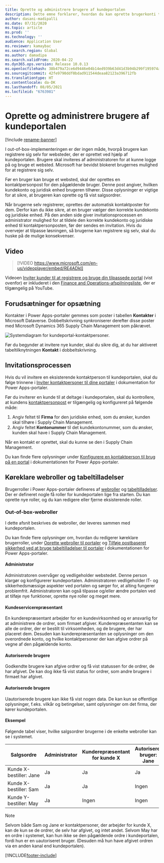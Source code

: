 ```yaml
---
title: Oprette og administrere brugere af kundeportalen
description: Dette emne forklarer, hvordan du kan oprette brugerkonti til kundeportalen og indstille rettigheder for dem.
author: dasani-madipalli
ms.date: 07/31/2020
ms.topic: article
ms.prod: ''
ms.technology: ''
audience: Application User
ms.reviewer: kamaybac
ms.search.region: Global
ms.author: damadipa
ms.search.validFrom: 2020-04-22
ms.dyn365.ops.version: Release 10.0.13
ms.openlocfilehash: 38b479a72ce6d9446e04b14ed939b63d41d3b94b299f195974a84ca7c8ad0d65
ms.sourcegitcommit: 42fe9790ddf0bdad911544deaa82123a396712fb
ms.translationtype: HT
ms.contentlocale: da-DK
ms.lasthandoff: 08/05/2021
ms.locfileid: "6763981"
---
```

# <a name="create-and-manage-customer-portal-users"></a>Oprette og administrere brugere af kundeportalen

[!include [rename-banner](~/includes/cc-data-platform-banner.md)]

I out-of-box-implementeringen er der ingen måde, hvorpå brugere kan registrere sig selv for websteder, der er oprettet ved hjælp af kundeportalen. Brugere skal inviteres af administratoren for at kunne logge på og bruge et websted. Microsoft har bevidst blokeret brugernes mulighed for at registrere sig selv.

Før en bruger kan bruge et websted, skal der oprettes en kontaktpersonpost for den pågældende bruger. Denne post angiver, hvilken kundekonto og juridisk enhed brugeren tilhører. Disse oplysninger er vigtige for at sikre, at brugeren kan oprette og få vist salgsordrer.

Når brugerne selv registrerer, oprettes der automatisk kontaktposter for dem. Derfor kan du ikke sikre, at en bruger vælger den korrekte kundekonto og juridiske enhed. På den anden side giver invitationsprocessen en administrator mulighed for at tildele den korrekte kundekonto og juridiske enhed til kontaktpersonposten, før der sendes en invitation. Hvis du overvejer at tilpasse løsningen, så brugerne kan registrere sig selv, skal du huske på de mulige konsekvenser.

## <a name="video"></a>Video
> [!VIDEO https://www.microsoft.com/en-us/videoplayer/embed/RE4ADkI]

Videoen [Inviter kunder til at registrere og bruge din tilpassede portal](https://youtu.be/drGUYHX9QIQ) (vist ovenfor) er inkluderet i den [Finance and Operations-afspilningsliste](https://www.youtube.com/playlist?list=PLcakwueIHoT_SYfIaPGoOhloFoCXiUSyW), der er tilgængelig på YouTube.

## <a name="prerequisite-setup"></a>Forudsætninger for opsætning

Kontakter i Power Apps-portaler gemmes som poster i tabellen **Kontakter** i Microsoft Dataverse. Dobbeltskrivning synkroniserer derefter disse poster med Microsoft Dynamics 365 Supply Chain Management som påkrævet.

![Systemdiagram for kundeportal-kontaktpersoner.](media/customer-portal-contacts.png "Systemdiagram for kundeportal-kontaktpersoner")

Før du begynder at invitere nye kunder, skal du sikre dig, at du har aktiveret tabeltilknytningen **Kontakt** i dobbeltskrivning.

## <a name="the-invitation-process"></a>Invitationsprocessen

Hvis du vil invitere en eksisterende kontaktperson til kundeportalen, skal du følge trinnene i [Inviter kontaktpersoner til dine portaler](/powerapps/maker/portals/configure/invite-contacts) i dokumentation for Power Apps-portaler.

Før du inviterer en kunde til at deltage i kundeportalen, skal du kontrollere, at kundens [kontaktpersonpost](/powerapps/maker/portals/configure/configure-contacts) er tilgængelig og konfigureret på følgende måde:

1. Angiv feltet til **Firma** for den juridiske enhed, som du ønsker, kunden skal tilhøre i Supply Chain Management.
2. Angiv feltet **Kontonummer** til det kundekontonummer, som du ønsker, kunden skal have i Supply Chain Management.

Når en kontakt er oprettet, skal du kunne se den i Supply Chain Management.

Du kan finde flere oplysninger under [Konfigurere en kontaktperson til brug på en portal](/powerapps/maker/portals/configure/configure-contacts) i dokumentationen for Power Apps-portaler.

## <a name="out-of-box-web-roles-and-table-permissions"></a>Køreklare webroller og tabeltilladelser

Brugerroller i Power Apps-portaler defineres af [webroller](/powerapps/maker/portals/configure/create-web-roles) og [tabeltilladelser](/powerapps/maker/portals/configure/assign-entity-permissions). Der er defineret nogle få roller for kundeportalen lige fra starten. Du kan oprette nye roller, og du kan redigere eller fjerne eksisterende roller.

### <a name="out-of-box-web-roles"></a>Out-of-box-webroller

I dette afsnit beskrives de webroller, der leveres sammen med kundeportalen.

Du kan finde flere oplysninger om, hvordan du redigerer køreklare brugerroller, under [Oprette webroller til portaler](/powerapps/maker/portals/configure/create-web-roles) og [Tilføje postbaseret sikkerhed ved at bruge tabeltilladelser til portaler](/powerapps/maker/portals/configure/assign-entity-permissions) i dokumentationen for Power Apps-portaler.

#### <a name="administrator"></a>Administrator

Administratoren overvåger og vedligeholder webstedet. Denne person klargør og konfigurerer kundeportalen. Administratoren vedligeholder lT- og sikkerhedsmæssige aspekter ved portalen og sørger for, at alting fungerer problemfrit. Administratoren kan også tilpasse og/eller ændre portalen ved at tilføje nye funktioner, oprette nye roller og meget mere.

#### <a name="customer-representative"></a>Kundeservicerepræsentant

En kunderepræsentant arbejder for en kundevirksomhed og er ansvarlig for at administrere de ordrer, som firmaet afgiver. Kunderepræsentanten kan se alle de ordrer, der er bestilt til virksomheden, og de brugere, der har placeret dem. Desuden kan kunderepræsentanten se oplysninger om den overordnede konto, og hvilke kontaktpersoner der kan afgive ordrer på vegne af den pågældende konto.

#### <a name="authorized-users"></a>Autoriserede brugere

Godkendte brugere kan afgive ordrer og få vist statussen for de ordrer, de har afgivet. De kan dog ikke få vist status for ordrer, som andre brugere i firmaet har afgivet.

#### <a name="unauthorized-users"></a>Autoriserede brugere

Uautoriserede brugere kan ikke få vist nogen data. De kan kun se offentlige oplysninger, f.eks. vilkår og betingelser, samt oplysninger om det firma, der kører kundeportalen.

#### <a name="example"></a>Eksempel

Følgende tabel viser, hvilke salgsordrer brugerne i de enkelte webroller kan se i systemet.

| Salgsordre | Administrator | Kunderepræsentant for kunde&nbsp;X | Autoriseret bruger: Jane | Autoriseret bruger: Sam | Uautoriseret bruger: May |
|---|---|---|---|---|---|
| Kunde&nbsp;X-bestiller:&nbsp;Jane | Ja | Ja | Ja | Ingen | Ingen |
| Kunde&nbsp;X-bestiller:&nbsp;Sam | Ja | Ja | Ingen | Ja | Ingen |
| Kunde&nbsp;Y-bestiller:&nbsp;May | Ja | Ingen | Ingen | Ingen | Ingen |

> [!NOTE]
> Selvom både Sam og Jane er kontaktpersoner, der arbejder for kunde X, kan de kun se de ordrer, de selv har afgivet, og intet andet. Selvom May har en ordre i systemet, kan hun ikke se den pågældende ordre i kundeportalen, fordi hun er en uautoriseret bruger. (Desuden må hun have afgivet ordren via en anden kanal end kundeportalen).


[!INCLUDE[footer-include](../../includes/footer-banner.md)]